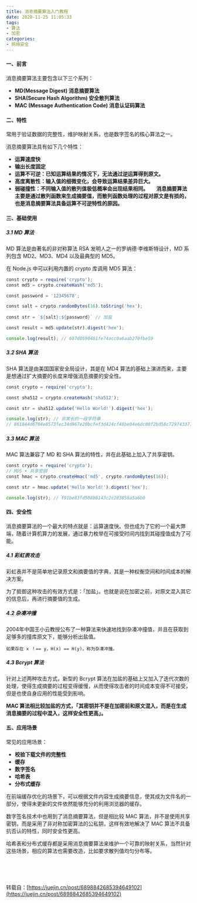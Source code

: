 ```yaml
---
title: 消息摘要算法入门教程
date: 2020-11-25 11:05:33
tags:
- 算法
- 加密
categories:
- 网络安全
---
```

#### 一、前言

消息摘要算法主要包含以下三个系列：
<!--more-->
- **MD(Message Digest) 消息摘要算法**
- **SHA(Secure Hash Algorithm) 安全散列算法**
- **MAC (Message Authentication Code) 消息认证码算法**

#### 二、特性

常用于验证数据的完整性，维护映射关系，也是数字签名的核心算法之一。

消息摘要算法具有如下几个特性：

- **运算速度快**
- **输出长度固定**
- **运算不可逆：已知运算结果的情况下，无法通过逆运算得到原文。**
- **高度离散性：输入值的细微变化，会导致运算结果差异巨大。**
- **弱碰撞性：不同输入值的散列值极低概率会出现结果相同。**
 
**消息摘要算法主要是通过散列函数来生成摘要值，而散列函数处理的过程对原文是有损的，也是消息摘要算法具备运算不可逆特性的原因。**

#### 三、基础使用

##### 3.1 MD 算法
MD 算法是由著名的非对称算法 RSA 发明人之一的罗纳德·李维斯特设计，MD 系列包含 MD2、MD3、MD4 以及最典型的 MD5。

在 Node.js 中可以利用内置的 crypto 库调用 MD5 算法：

```js
const crypto = require('crypto');  
const md5 = crypto.createHash('md5');  

const password = '12345678';

const salt = crypto.randomBytes(16).toString('hex'); 
 
const str = `${salt}:${password}` // 加盐

const result = md5.update(str).digest('hex');  

console.log(result); // 607d0590481fe74acc0a6aab270fbe59
```

##### 3.2 SHA 算法

SHA 算法是由美国国家安全局设计，其是在 MD4 算法的基础上演进而来，主要是想通过扩大摘要的长度来增强消息摘要的安全性。

```js
const crypto = require('crypto');  

const sha512 = crypto.createHash('sha512');  

const str = sha512.update('Hello World!').digest('hex');  

console.log(str); // 非常长的一段字符串  
// 861844d6704e8573fec34d967e20bcfef3d424cf48be04e6dc08f2bd58c729743371015ead891cc3cf1c9d34b49264b510751b1ff9e537937bc46b5d6ff4ecc8
```

##### 3.3 MAC 算法

MAC 算法兼容了 MD 和 SHA 算法的特性，并在此基础上加入了共享密钥。

```js
const crypto = require('crypto');  
// MD5 + 共享密钥  
const hmac = crypto.createHmac('md5', crypto.randomBytes(16));  

const str = hmac.update('Hello World!').digest('hex');  

console.log(str); // f91be83fd508b8143c2c283859a5a6b0
```

#### 四、安全性

消息摘要算法的一个最大的特点就是：运算速度快。但也成为了它的一个最大弊端，随着计算机算力的发展，通过暴力枚举在可接受时间内找到其碰撞值成为了可能。

##### 4.1 彩虹表攻击

彩虹表并不是简单地记录原文和摘要值的字典，其是一种权衡空间和时间成本的解决方案。

为了抵御这种攻击的有效方式是：「加盐」。也就是说在加密之前，对原文混入其它的信息后，再进行摘要值的生成。

##### 4.2 杂凑冲撞

2004年中国王小云教授公布了一种算法来快速地找到杂凑冲撞值，并且在获取到足够多的撞库原文下，能够分析出盐值。

```
如果存在 x ！== y，H(x) == H(y)，称为杂凑冲撞。
```

##### 4.3 Bcrypt 算法

针对上述两种攻击方式，新型的 Bcrypt 算法在加盐的基础上又加入了迭代次数的处理，使得生成摘要的过程变得缓慢，从而使得攻击者的时间成本变得不可接受，但是也使自身应用的性能受到影响。

**MAC 算法相比较加盐的方式，「其密钥并不是在加密前和原文混入，而是在生成消息摘要的过程中混入，这样安全性更高」。**

#### 五、应用场景

常见的应用场景：

- **校验下载文件的完整性**
- **缓存**
- **数字签名**
- **哈希表**
- **分布式缓存**

在前端缓存优化的场景下，可以根据文件内容生成摘要信息，使其成为文件名的一部分，使得未更新的文件依然能够充分的利用浏览器的缓存。

数字签名技术中也用到了消息摘要算法，但是相比较 MAC 算法，并不是使用共享密钥，而是采用了非对称加密算法的公私钥，这样有效地解决了 MAC 算法不具备抗否认的特性，同时安全性更高。

哈希表和分布式缓存都是采用消息摘要算法来维护一个可靠的映射关系，当然针对这些场景，相应的算法也需要改造，比如要求散列值均匀分布等。









<br/>
<br/>
<br/>

转载自：[https://juejin.cn/post/6898842685394649102](https://juejin.cn/post/6898842685394649102)
